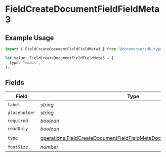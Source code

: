 # FieldCreateDocumentFieldFieldMeta3

## Example Usage

```typescript
import { FieldCreateDocumentFieldFieldMeta3 } from "@documenso/sdk-typescript/models/operations";

let value: FieldCreateDocumentFieldFieldMeta3 = {
  type: "email",
};
```

## Fields

| Field                                                                                                                                                              | Type                                                                                                                                                               | Required                                                                                                                                                           | Description                                                                                                                                                        |
| ------------------------------------------------------------------------------------------------------------------------------------------------------------------ | ------------------------------------------------------------------------------------------------------------------------------------------------------------------ | ------------------------------------------------------------------------------------------------------------------------------------------------------------------ | ------------------------------------------------------------------------------------------------------------------------------------------------------------------ |
| `label`                                                                                                                                                            | *string*                                                                                                                                                           | :heavy_minus_sign:                                                                                                                                                 | N/A                                                                                                                                                                |
| `placeholder`                                                                                                                                                      | *string*                                                                                                                                                           | :heavy_minus_sign:                                                                                                                                                 | N/A                                                                                                                                                                |
| `required`                                                                                                                                                         | *boolean*                                                                                                                                                          | :heavy_minus_sign:                                                                                                                                                 | N/A                                                                                                                                                                |
| `readOnly`                                                                                                                                                         | *boolean*                                                                                                                                                          | :heavy_minus_sign:                                                                                                                                                 | N/A                                                                                                                                                                |
| `type`                                                                                                                                                             | [operations.FieldCreateDocumentFieldFieldMetaDocumentsFieldsResponseType](../../models/operations/fieldcreatedocumentfieldfieldmetadocumentsfieldsresponsetype.md) | :heavy_check_mark:                                                                                                                                                 | N/A                                                                                                                                                                |
| `fontSize`                                                                                                                                                         | *number*                                                                                                                                                           | :heavy_minus_sign:                                                                                                                                                 | N/A                                                                                                                                                                |
